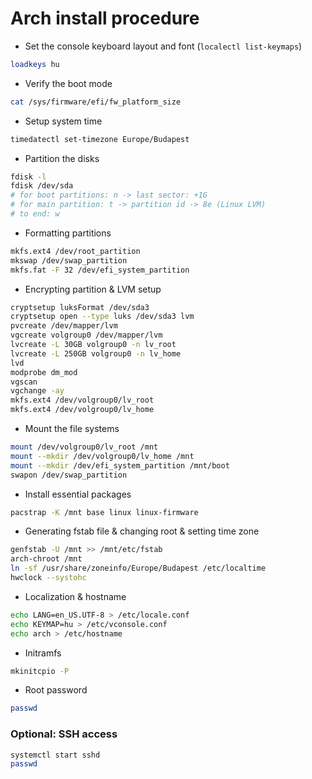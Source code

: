 # Arch install procedure

- Set the console keyboard layout and font (`localectl list-keymaps`)
```bash
loadkeys hu
```
- Verify the boot mode
```bash
cat /sys/firmware/efi/fw_platform_size
```
- Setup system time
```bash
timedatectl set-timezone Europe/Budapest
```
- Partition the disks
```bash
fdisk -l
fdisk /dev/sda
# for boot partitions: n -> last sector: +1G
# for main partition: t -> partition id -> 8e (Linux LVM)
# to end: w
```
- Formatting partitions
```bash
mkfs.ext4 /dev/root_partition
mkswap /dev/swap_partition
mkfs.fat -F 32 /dev/efi_system_partition
```
- Encrypting partition & LVM setup
```bash
cryptsetup luksFormat /dev/sda3
cryptsetup open --type luks /dev/sda3 lvm
pvcreate /dev/mapper/lvm
vgcreate volgroup0 /dev/mapper/lvm
lvcreate -L 30GB volgroup0 -n lv_root
lvcreate -L 250GB volgroup0 -n lv_home
lvd
modprobe dm_mod
vgscan
vgchange -ay
mkfs.ext4 /dev/volgroup0/lv_root
mkfs.ext4 /dev/volgroup0/lv_home
```
- Mount the file systems
```bash
mount /dev/volgroup0/lv_root /mnt
mount --mkdir /dev/volgroup0/lv_home /mnt
mount --mkdir /dev/efi_system_partition /mnt/boot
swapon /dev/swap_partition
```
- Install essential packages
```bash
pacstrap -K /mnt base linux linux-firmware
```
- Generating fstab file & changing root & setting time zone
```bash
genfstab -U /mnt >> /mnt/etc/fstab
arch-chroot /mnt
ln -sf /usr/share/zoneinfo/Europe/Budapest /etc/localtime
hwclock --systohc
```
- Localization & hostname
```bash
echo LANG=en_US.UTF-8 > /etc/locale.conf
echo KEYMAP=hu > /etc/vconsole.conf
echo arch > /etc/hostname
```
- Initramfs
```bash
mkinitcpio -P
```
- Root password
```bash
passwd
```
### Optional: SSH access
```bash
systemctl start sshd
passwd
```